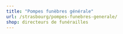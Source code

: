 ```yaml
---
title: "Pompes funèbres générale"
url: /strasbourg/pompes-funebres-generale/
shop: directeurs de funérailles
---
```

